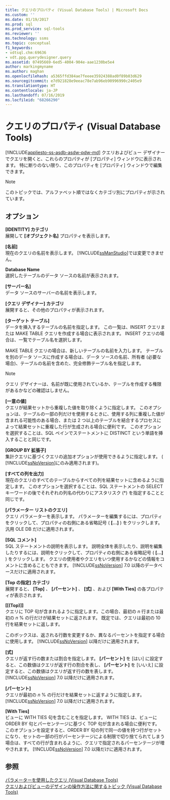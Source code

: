 ```yaml
---
title: クエリのプロパティ (Visual Database Tools) | Microsoft Docs
ms.custom: ''
ms.date: 01/19/2017
ms.prod: sql
ms.prod_service: sql-tools
ms.reviewer: ''
ms.technology: ssms
ms.topic: conceptual
f1_keywords:
- vdtsql.chm:69636
- vdt.ppg.querydesigner.query
ms.assetid: 07495669-6ed5-4004-904e-aae1230be5e4
author: markingmyname
ms.author: maghan
ms.openlocfilehash: a5365ffd384ae7feeee35924388ad0f89b03d629
ms.sourcegitcommit: e7d921828e9eeac78e7ab96eb90996990c2405e9
ms.translationtype: HT
ms.contentlocale: ja-JP
ms.lasthandoff: 07/16/2019
ms.locfileid: "68266290"
---
```

# <a name="query-properties-visual-database-tools"></a>クエリのプロパティ (Visual Database Tools)
[!INCLUDE[appliesto-ss-asdb-asdw-pdw-md](../../includes/appliesto-ss-asdb-asdw-pdw-md.md)]
クエリおよびビュー デザイナーでクエリを開くと、これらのプロパティが [プロパティ] ウィンドウに表示されます。 特に断りのない限り、このプロパティを [プロパティ] ウィンドウで編集できます。  
  
> [!NOTE]  
> このトピックでは、アルファベット順ではなくカテゴリ別にプロパティが示されています。  
  
## <a name="options"></a>オプション  
**[IDENTITY] カテゴリ**  
展開して **[オブジェクト名]** プロパティを表示します。  
  
**[名前]**  
現在のクエリの名前を表示します。 [!INCLUDE[ssManStudio](../../includes/ssmanstudio-md.md)]では変更できません。  
  
**Database Name**  
選択したテーブルのデータ ソースの名前が表示されます。  
  
**[サーバー名]**  
データ ソースのサーバーの名前を表示します。  
  
**[クエリ デザイナー] カテゴリ**  
展開すると、その他のプロパティが表示されます。  
  
**[ターゲット テーブル]**  
データを挿入するテーブルの名前を指定します。 この一覧は、INSERT クエリまたは MAKE TABLE クエリを作成する場合に表示されます。 INSERT クエリの場合は、一覧でテーブル名を選択します。  
  
MAKE TABLE クエリの場合は、新しいテーブルの名前を入力します。 テーブルを別のデータ ソースに作成する場合は、データ ソースの名前、所有者 (必要な場合)、テーブルの名前を含めた、完全修飾テーブル名を指定します。  
  
> [!NOTE]  
> クエリ デザイナーは、名前が既に使用されているか、テーブルを作成する権限があるかなどの確認はしません。  
  
**[一意の値]**  
クエリが結果セットから重複した値を取り除くように指定します。 このオプションは、テーブルの一部の列だけを使用するときに、使用する列に重複した値が含まれる可能性のある場合、または 2 つ以上のテーブルを結合するプロセスによって結果セットに重複した行が生成される場合に便利です。 このオプションを選択することは、SQL ペインでステートメントに DISTINCT という単語を挿入することと同じです。  
  
**[GROUP BY 拡張子]**  
集計クエリに基づくクエリの追加オプションが使用できるように指定します。 ( [!INCLUDE[ssNoVersion](../../includes/ssnoversion-md.md)]にのみ適用されます)。  
  
**[すべての列を出力]**  
現在のクエリのすべてのテーブルからすべての列を結果セットに含めるように指定します。 このオプションを選択することは、SQL ステートメントの SELECT キーワードの後でそれぞれの列名の代わりにアスタリスク (*) を指定することと同じです。  
  
**[パラメーター リストのクエリ]**  
クエリ パラメーターを表示します。 パラメーターを編集するには、プロパティをクリックして、プロパティの右側にある省略記号 ( **[...]** ) をクリックします。 汎用 OLE DB だけに適用されます。  
  
**[SQL コメント]**  
SQL ステートメントの説明を表示します。 説明全体を表示したり、説明を編集したりするには、説明をクリックして、プロパティの右側にある省略記号 ( **[...]** ) をクリックします。 クエリの使用者やクエリをいつ使用するかなどの情報をコメントに含めることもできます。 [!INCLUDE[ssNoVersion](../../includes/ssnoversion-md.md)] 7.0 以降のデータベースだけに適用されます。  
  
**[Top の指定] カテゴリ**  
展開すると、 **[Top]** 、 **[パーセント]** 、 **[式]** 、および **[With Ties]** の各プロパティが表示されます。  
  
**[[(Top)]]**  
クエリに TOP 句が含まれるように指定します。この場合、最初の *n* 行または最初の *n* % の行だけが結果セットに返されます。 既定では、クエリは最初の 10 行を結果セットに返します。  
  
このボックスは、返される行数を変更するか、異なるパーセントを指定する場合に使用します。 [!INCLUDE[ssNoVersion](../../includes/ssnoversion-md.md)] 以降だけに適用されます。  
  
**[式]**  
クエリが返す行の数または割合を指定します。 **[パーセント]** を [はい] に設定すると、この数値はクエリが返す行の割合を表し、 **[パーセント]** を [いいえ] に設定すると、この数値はクエリが返す行の数を表します。 [!INCLUDE[ssNoVersion](../../includes/ssnoversion-md.md)] 7.0 以降だけに適用されます。  
  
**[パーセント]**  
クエリが最初の *n* % の行だけを結果セットに返すように指定します。 [!INCLUDE[ssNoVersion](../../includes/ssnoversion-md.md)] 7.0 以降だけに適用されます。  
  
**[With Ties]**  
ビューに WITH TIES 句を含むことを指定します。 WITH TIES は、ビューに ORDER BY 句とパーセンテージに基づく TOP 句が含まれる場合に便利です。 このオプションを設定すると、ORDER BY 句の列で同一の値を持つ行がセットになり、セットの一部の行がパーセンテージによる制限で切り捨てられてしまう場合は、すべての行が含まれるように、クエリで指定されるパーセンテージが増やされます。 [!INCLUDE[ssNoVersion](../../includes/ssnoversion-md.md)] 7.0 以降だけに適用されます。  
  
## <a name="see-also"></a>参照  
[パラメーターを使用したクエリ (Visual Database Tools)](../../ssms/visual-db-tools/query-with-parameters-visual-database-tools.md)  
[クエリおよびビューのデザインの操作方法に関するトピック (Visual Database Tools)](../../ssms/visual-db-tools/design-queries-and-views-how-to-topics-visual-database-tools.md)  
  
